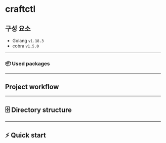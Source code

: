 # craftctl

## 구성 요소
- Golang `v1.18.3`
- cobra `v1.5.0`
-----
### 📦 Used packages

-----
## Project workflow 

-----
## 🗄 Directory structure

-----
## ⚡️ Quick start